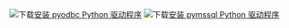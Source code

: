 ![下载](../ssdt/media/download.png)[安装 pyodbc Python 驱动程序](../connect/python/pyodbc/step-1-configure-development-environment-for-pyodbc-python-development.md) ![下载](../ssdt/media/download.png)[安装 pymssql Python 驱动程序](../connect/python/pymssql/step-1-configure-development-environment-for-pymssql-python-development.md) 